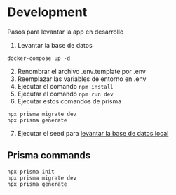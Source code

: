 # Development

Pasos para levantar la app en desarrollo

1. Levantar la base de datos

```
docker-compose up -d
```

2. Renombrar el archivo .env.template por .env
3. Reemplazar las variables de entorno en .env
4. Ejecutar el comando `npm install`
5. Ejecutar el comando `npm run dev`
6. Ejecutar estos comandos de prisma

```
npx prisma migrate dev
npx prisma generate

```

7. Ejecutar el seed para [levantar la base de datos local]('http://localhost:3000/api/seed')

## Prisma commands

```
npx prisma init
npx prisma migrate dev
npx prisma generate
```
